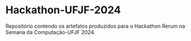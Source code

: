 # Hackathon-UFJF-2024
Repositório contendo os artefatos produzidos para o Hackathon Rerum na Semana da Computação-UFJF 2024.
